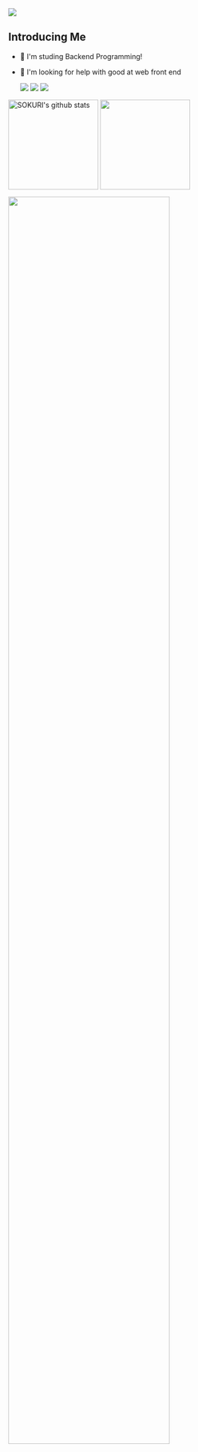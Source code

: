 
<!--
**kkm06100/kkm06100** is a ✨ _special_ ✨ repository because its `README.md` (this file) appears on your GitHub profile.

Here are some ideas to get you started:

- 🔭 I’m currently working on ...
- 🌱 I’m currently learning ...
- 👯 I’m looking to collaborate on ...
- 🤔 I’m looking for help with ...
- 💬 Ask me about ...
- 📫 How to reach me: ...
- 😄 Pronouns: ...
- ⚡ Fun fact: ...
-->

<img src="https://capsule-render.vercel.app/api?type=Venom&color=auto&height=300&section=header&text=Hello!!!&fontSize=200" />


## Introducing Me



* 🌱 I'm studing Backend Programming!
* 🤔 I'm looking for help with good at web front end







   <img  src="https://img.shields.io/badge/spring-20232a.svg?style=for-the-badge&logo=spring&logoColor=#6DB33F" />      <img src="https://img.shields.io/badge/springboot-20232a.svg?style=for-the-badge&logo=springboot&logoColor=#6DB33F" />       <img src="https://img.shields.io/badge/mysql-20232a.svg?style=for-the-badge&logo=mysql&logoColor=#4479A1" />
   
<a href="https://github.com/Eungyeol41"><img align="center" style="height:180px" src="https://github-readme-stats.vercel.app/api?username=kkm06100&show_icons=true&include_all_commits=true&hide_border=true&bg_color=30,7F7FD5,86A8E7,91eae4&title_color=fff&text_color=fff" alt="SOKURI's github stats" /></a>
<a href="https://github.com/Eungyeol41"><img align="center" style="height:180px" src="https://github-readme-stats.vercel.app/api/top-langs/?username=kkm06100&layout=compact&hide_border=true&bg_color=30,91eae4,86A8E7&title_color=fff&text_color=fff" /></a> 

   
<a href="https://github.com/ashutosh00710/github-readme-activity-graph">
    <img src="https://github-readme-activity-graph.vercel.app/graph?username=kkm06100&theme=react-dark&bg_color=20232a&hide_border=true&line=58A6FF&color=58A6FF" width=80%/>
</a>












 





